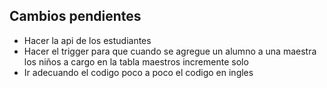 ## Cambios pendientes

- Hacer la api de los estudiantes
- Hacer el trigger para que cuando se agregue un alumno a una maestra los niños a cargo en la tabla maestros incremente solo
- Ir adecuando el codigo poco a poco el codigo en ingles
